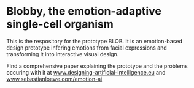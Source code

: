 # Blobby, the emotion-adaptive single-cell organism
This is the respository for the prototype BLOB. It is an emotion-based design prototype infering emotions from facial expressions and transforming it into interactive visual design.

Find a comprehensive paper explaining the prototype and the problems occuring with it at www.designing-artificial-intelligence.eu and www.sebastianloewe.com/emotion-ai
